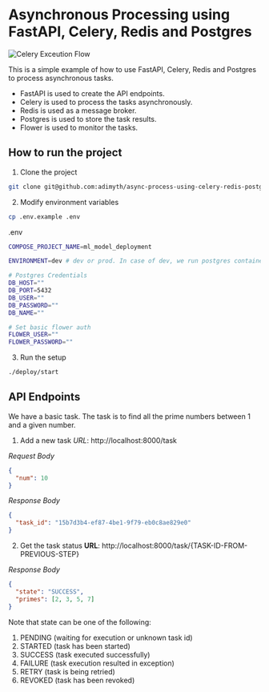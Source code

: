 # Asynchronous Processing using FastAPI, Celery, Redis and Postgres

![Celery Exceution Flow](https://imgur.com/8ORAot6.png)

This is a simple example of how to use FastAPI, Celery, Redis and Postgres to process asynchronous tasks.

- FastAPI is used to create the API endpoints.
- Celery is used to process the tasks asynchronously.
- Redis is used as a message broker.
- Postgres is used to store the task results.
- Flower is used to monitor the tasks.

## How to run the project

1. Clone the project

```bash
git clone git@github.com:adimyth/async-process-using-celery-redis-postgres/.git
```

2. Modify environment variables

```bash
cp .env.example .env
```

.env

```bash
COMPOSE_PROJECT_NAME=ml_model_deployment

ENVIRONMENT=dev # dev or prod. In case of dev, we run postgres container locally, otherwise we use a remote postgres instance.

# Postgres Credentials
DB_HOST=""
DB_PORT=5432
DB_USER=""
DB_PASSWORD=""
DB_NAME=""

# Set basic flower auth
FLOWER_USER=""
FLOWER_PASSWORD=""
```

3. Run the setup

```bash
./deploy/start
```

## API Endpoints

We have a basic task. The task is to find all the prime numbers between 1 and a given number.

1. Add a new task
   _URL_: http://localhost:8000/task

_Request Body_

```json
{
  "num": 10
}
```

_Response Body_

```json
{
  "task_id": "15b7d3b4-ef87-4be1-9f79-eb0c8ae829e0"
}
```

2. Get the task status
   **URL**: http://localhost:8000/task/{TASK-ID-FROM-PREVIOUS-STEP}

_Response Body_

```json
{
  "state": "SUCCESS",
  "primes": [2, 3, 5, 7]
}
```

Note that state can be one of the following:

1. PENDING (waiting for execution or unknown task id)
2. STARTED (task has been started)
3. SUCCESS (task executed successfully)
4. FAILURE (task execution resulted in exception)
5. RETRY (task is being retried)
6. REVOKED (task has been revoked)
